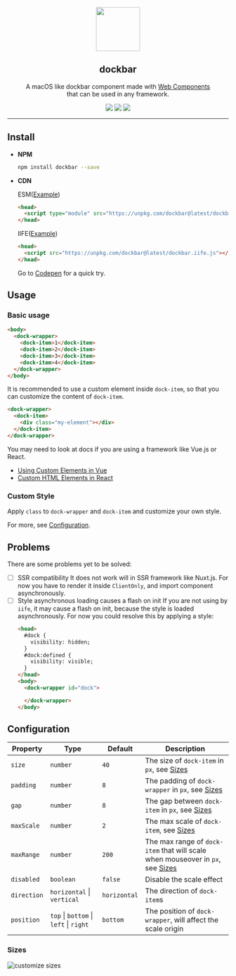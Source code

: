 <!-- Logo -->
<p align="center">
  <img height="100" src="https://dock.oooo.so/dockbar.svg">
</p>

<!-- Bridge -->
<h2 align="center">dockbar</h2>
<!-- Description -->
<p align="center">
  A macOS like dockbar component made with <a href="https://developer.mozilla.org/en-US/docs/Web/Web_Components">Web Components</a>
  <br>
  that can be used in any framework.
</p>
<p align="center">
  <img src="https://img.shields.io/npm/l/dockbar"/>
  <img src="https://img.shields.io/npm/dw/dockbar"/>
  <img src="https://img.shields.io/npm/v/dockbar"/>
</p>

<!-- <p align="center">
  <a href="./docs/README.zh.md"> 
    <img src="https://img.shields.io/badge/language_%E4%B8%AD%E6%96%87-blue"/>
  </a>
</p>

<p align="center">
  <a href="https://cursor.oooo.so">
    <img src="./playground/public/screenshot.gif" />
  </a>
</p> -->

---

## Install

- **NPM**
  
  ```bash
  npm install dockbar --save
  ```

- **CDN**

  ESM([Example](./examples/esm/index.html))
  
  ```html
  <head>
    <script type="module" src="https://unpkg.com/dockbar@latest/dockbar.js"></script>
  </head>
  ```

  IIFE([Example](./examples/iife/index.html))

  ```html
  <head>
    <script src="https://unpkg.com/dockbar@latest/dockbar.iife.js"></script>
  </head>
  ```

  Go to [Codepen](https://codepen.io/catsjuice/pen/GRwQdza) for a quick try.

## Usage

### Basic usage

```html
<body>
  <dock-wrapper>
    <dock-item>1</dock-item>
    <dock-item>2</dock-item>
    <dock-item>3</dock-item>
    <dock-item>4</dock-item>
  </dock-wrapper>
</body>
```

It is recommended to use a custom element inside `dock-item`, so that you can customize the content of `dock-item`.

```html
<dock-wrapper>
  <dock-item>
    <div class="my-element"></div>
  </dock-item>
</dock-wrapper>
```

You may need to look at docs if you are using a framework like Vue.js or React.
- [Using Custom Elements in Vue](https://vuejs.org/guide/extras/web-components.html#using-custom-elements-in-vue)
- [Custom HTML Elements in React](https://react.dev/reference/react-dom/components#custom-html-elements)

### Custom Style

Apply `class` to `dock-wrapper` and `dock-item` and customize your own style.

For more, see [Configuration](#configuration).


## Problems

There are some problems yet to be solved:

- [ ] SSR compatibility
  It does not work will in SSR framework like Nuxt.js. For now you have to render it inside `ClientOnly`, and import component asynchronously.
- [ ] Style asynchronous loading causes a flash on init
  If you are not using by `iife`, it may cause a flash on init, because the style is loaded asynchronously. For now you could resolve this by applying a style:
  ```html
  <head>
    #dock {
      visibility: hidden;
    }
    #dock:defined {
      visibility: visible;
    }
  </head>
  <body>
    <dock-wrapper id="dock">

    </dock-wrapper>
  </body>
  ```

## Configuration

| Property    | Type                                   | Default      | Description                                                                              |
| ----------- | -------------------------------------- | ------------ | ---------------------------------------------------------------------------------------- |
| `size`      | `number`                               | `40`         | The size of `dock-item` in `px`, see [Sizes](#sizes)                                     |
| `padding`   | `number`                               | `8`          | The padding of `dock-wrapper` in `px`, see [Sizes](#sizes)                               |
| `gap`       | `number`                               | `8`          | The gap between `dock-item` in `px`, see [Sizes](#sizes)                                 |
| `maxScale`  | `number`                               | `2`          | The max scale of `dock-item`, see [Sizes](#sizes)                                        |
| `maxRange`  | `number`                               | `200`        | The max range of `dock-item` that will scale when mouseover in `px`, see [Sizes](#sizes) |
| `disabled`  | `boolean`                              | `false`      | Disable the scale effect                                                                 |
| `direction` | `horizontal` \| `vertical`             | `horizontal` | The direction of `dock-item`s                                                            |
| `position`  | `top` \| `bottom` \| `left` \| `right` | `bottom`     | The position of `dock-wrapper`, will affect the scale origin                             |


### Sizes

![customize sizes](https://dock.oooo.so/prop-desc.svg)